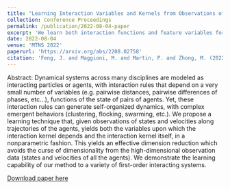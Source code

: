 ```yaml
---
title: "Learning Interaction Variables and Kernels from Observations of Agent-Based Systems"
collection: Conference Proceedings
permalink: /publication/2022-08-04-paper
excerpt: 'We learn both interaction functions and feature variables for self organized dynamics.'
date: 2022-08-04
venue: 'MTNS 2022'
paperurl: 'https://arxiv.org/abs/2208.02758'
citation: 'Feng, J. and Maggioni, M. and Martin, P. and Zhong, M. (2022). &quot;Learning Interaction Variables and Kernels from Observations of Agent-Based Systems.&quot; <i>MTNS 2022</i>. 1(1).'
---
```

Abstract: Dynamical systems across many disciplines are modeled as interacting particles or agents, with interaction rules that depend on a very small number of variables (e.g. pairwise distances, pairwise differences of phases, etc...), functions of the state of pairs of agents. Yet, these interaction rules can generate self-organized dynamics, with complex emergent behaviors (clustering, flocking, swarming, etc.). We propose a learning technique that, given observations of states and velocities along trajectories of the agents, yields both the variables upon which the interaction kernel depends and the interaction kernel itself, in a nonparametric fashion. This yields an effective dimension reduction which avoids the curse of dimensionality from the high-dimensional observation data (states and velocities of all the agents). We demonstrate the learning capability of our method to a variety of first-order interacting systems.

[Download paper here](https://arxiv.org/pdf/2208.02758)
